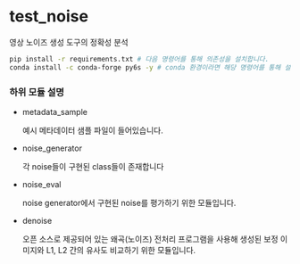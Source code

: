 # test_noise
영상 노이즈 생성 도구의 정확성 분석

```bash
pip install -r requirements.txt # 다음 명령어를 통해 의존성을 설치합니다.
conda install -c conda-forge py6s -y # conda 환경이라면 해당 명령어를 통해 설치를 진행합니다.
```



### 하위 모듈 설명

- metadata_sample 

    예시 메타데이터 샘플 파일이 들어있습니다.
- noise_generator 

    각 noise들이 구현된 class들이 존재합니다
- noise_eval

    noise generator에서 구현된 noise를 평가하기 위한 모듈입니다.
- denoise

    오픈 소스로 제공되어 있는 왜곡(노이즈) 전처리 프로그램을 사용해 생성된 보정 이미지와 L1, L2 간의 유사도 비교하기 위한 모듈입니다.